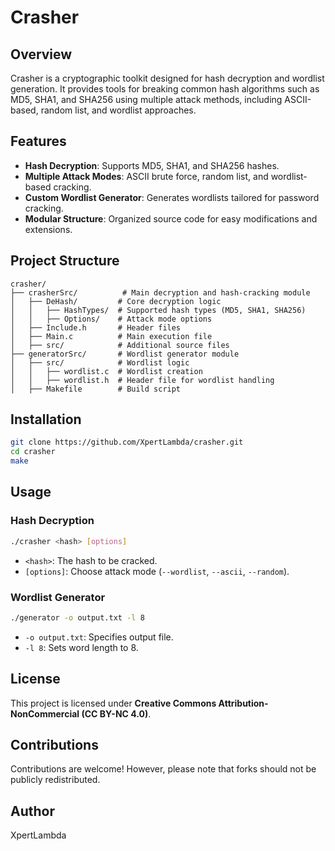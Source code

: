 # Crasher

## Overview
Crasher is a cryptographic toolkit designed for hash decryption and wordlist generation. It provides tools for breaking common hash algorithms such as MD5, SHA1, and SHA256 using multiple attack methods, including ASCII-based, random list, and wordlist approaches.

## Features
- **Hash Decryption**: Supports MD5, SHA1, and SHA256 hashes.
- **Multiple Attack Modes**: ASCII brute force, random list, and wordlist-based cracking.
- **Custom Wordlist Generator**: Generates wordlists tailored for password cracking.
- **Modular Structure**: Organized source code for easy modifications and extensions.

## Project Structure
```
crasher/
├── crasherSrc/          # Main decryption and hash-cracking module
│   ├── DeHash/         # Core decryption logic
│   │   ├── HashTypes/  # Supported hash types (MD5, SHA1, SHA256)
│   │   ├── Options/    # Attack mode options
│   ├── Include.h       # Header files
│   ├── Main.c          # Main execution file
│   ├── src/            # Additional source files
├── generatorSrc/       # Wordlist generator module
│   ├── src/            # Wordlist logic
│   │   ├── wordlist.c  # Wordlist creation
│   │   ├── wordlist.h  # Header file for wordlist handling
│   ├── Makefile        # Build script
```

## Installation
```bash
git clone https://github.com/XpertLambda/crasher.git
cd crasher
make
```

## Usage
### Hash Decryption
```bash
./crasher <hash> [options]
```
- `<hash>`: The hash to be cracked.
- `[options]`: Choose attack mode (`--wordlist`, `--ascii`, `--random`).

### Wordlist Generator
```bash
./generator -o output.txt -l 8
```
- `-o output.txt`: Specifies output file.
- `-l 8`: Sets word length to 8.

## License
This project is licensed under **Creative Commons Attribution-NonCommercial (CC BY-NC 4.0)**.

## Contributions
Contributions are welcome! However, please note that forks should not be publicly redistributed.

## Author
XpertLambda